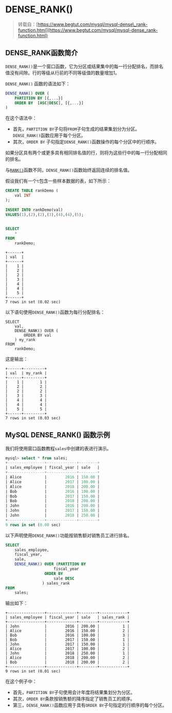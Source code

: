 # DENSE\_RANK\(\)

> 转载自：[https://www.begtut.com/mysql/mysql-dense\_rank-function.html](https://www.begtut.com/mysql/mysql-dense_rank-function.html)

## DENSE\_RANK函数简介

`DENSE_RANK()`是一个窗口函数，它为分区或结果集中的每一行分配排名，而排名值没有间隙。行的等级从行前的不同等级值的数量增加1。

`DENSE_RANK()` 函数的语法如下：

```sql
DENSE_RANK() OVER (
    PARTITION BY [{,...}]
    ORDER BY  [ASC|DESC], [{,...}]
)
```

在这个语法中：

* 首先，`PARTITION BY`子句将`FROM`子句生成的结果集划分为分区。`DENSE_RANK()`函数应用于每个分区。
* 其次，`ORDER BY`  子句指定`DENSE_RANK()`函数操作的每个分区中的行顺序。

如果分区具有两个或更多具有相同排名值的行，则将为这些行中的每一行分配相同的排名。

与[`RANK()`](https://www.begtut.com/mysql/mysql-window-functions/mysql-rank-function/)函数不同，`DENSE_RANK()`函数始终返回连续的排名值。

假设我们有一个`t`包含一些样本数据的表，如下所示：

```sql
CREATE TABLE rankDemo (
    val INT
);
 
INSERT INTO rankDemo(val)
VALUES(1),(2),(2),(3),(4),(4),(5);
 
 
SELECT 
    *
FROM
    rankDemo;
```

```text
+------+
| val  |
+------+
|    1 |
|    2 |
|    2 |
|    3 |
|    4 |
|    4 |
|    5 |
+------+
7 rows in set (0.02 sec)
```

以下语句使用`DENSE_RANK()`函数为每行分配排名：

```text
SELECT
    val,
    DENSE_RANK() OVER (
        ORDER BY val
    ) my_rank
FROM
    rankDemo;
```

这是输出：

```text
+------+---------+
| val  | my_rank |
+------+---------+
|    1 |       1 |
|    2 |       2 |
|    2 |       2 |
|    3 |       3 |
|    4 |       4 |
|    4 |       4 |
|    5 |       5 |
+------+---------+
7 rows in set (0.03 sec)
```

## MySQL DENSE\_RANK\(\) 函数示例

我们将使用窗口函数教程`sales`中创建的表进行演示。

```sql
mysql> select * from sales;
+----------------+-------------+--------+
| sales_employee | fiscal_year | sale   |
+----------------+-------------+--------+
| Alice          |        2016 | 150.00 |
| Alice          |        2017 | 100.00 |
| Alice          |        2018 | 200.00 |
| Bob            |        2016 | 100.00 |
| Bob            |        2017 | 150.00 |
| Bob            |        2018 | 200.00 |
| John           |        2016 | 200.00 |
| John           |        2017 | 150.00 |
| John           |        2018 | 250.00 |
+----------------+-------------+--------+
9 rows in set (0.00 sec)
```

以下声明使用`DENSE_RANK()`功能按销售额对销售员工进行排名。

```sql
SELECT
    sales_employee,
    fiscal_year,
    sale,
    DENSE_RANK() OVER (PARTITION BY
                     fiscal_year
                 ORDER BY
                     sale DESC
                ) sales_rank
FROM
    sales;
```

输出如下：

```text
+----------------+-------------+--------+------------+
| sales_employee | fiscal_year | sale   | sales_rank |
+----------------+-------------+--------+------------+
| John           |        2016 | 200.00 |          1 |
| Alice          |        2016 | 150.00 |          2 |
| Bob            |        2016 | 100.00 |          3 |
| Bob            |        2017 | 150.00 |          1 |
| John           |        2017 | 150.00 |          1 |
| Alice          |        2017 | 100.00 |          2 |
| John           |        2018 | 250.00 |          1 |
| Alice          |        2018 | 200.00 |          2 |
| Bob            |        2018 | 200.00 |          2 |
+----------------+-------------+--------+------------+
9 rows in set (0.01 sec)
```

在这个例子中：

* 首先，`PARTITION BY`子句使用会计年度将结果集划分为分区。
* 其次，`ORDER BY`条款按销售额的降序指定了销售员工的顺序。
* 第三，`DENSE_RANK()`函数应用于具有`ORDER BY`子句指定的行顺序的每个分区。



